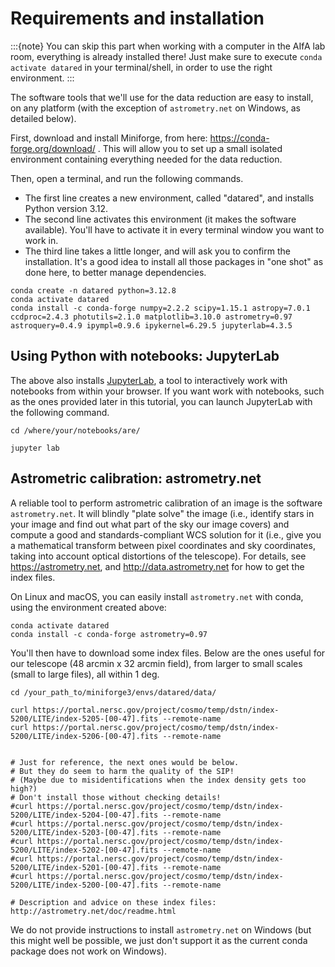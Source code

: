 # Requirements and installation

:::{note}
You can skip this part when working with a computer in the AIfA lab room, everything is already installed there!
Just make sure to execute `conda activate datared` in your terminal/shell, in order to use the right environment. 
:::

The software tools that we'll use for the data reduction are easy to install, on any platform (with the exception of `astrometry.net` on Windows, as detailed below). 


First, download and install Miniforge, from here: https://conda-forge.org/download/ . This will allow you to set up a small isolated environment containing everything needed for the data reduction.

Then, open a terminal, and run the following commands.
* The first line creates a new environment, called "datared", and installs Python version 3.12.
* The second line activates this environment (it makes the software available). You'll have to activate it in every terminal window you want to work in.
* The third line takes a little longer, and will ask you to confirm the installation. It's a good idea to install all those packages in "one shot" as done here, to better manage dependencies.


```none
conda create -n datared python=3.12.8
conda activate datared
conda install -c conda-forge numpy=2.2.2 scipy=1.15.1 astropy=7.0.1 ccdproc=2.4.3 photutils=2.1.0 matplotlib=3.10.0 astrometry=0.97 astroquery=0.4.9 ipympl=0.9.6 ipykernel=6.29.5 jupyterlab=4.3.5
```

## Using Python with notebooks: JupyterLab

The above also installs [JupyterLab](https://docs.jupyter.org), a tool to interactively work with notebooks from within your browser. If you want work with notebooks, such as the ones provided later in this tutorial, you can launch JupyterLab with the following command.

```none
cd /where/your/notebooks/are/

jupyter lab
```



## Astrometric calibration: astrometry.net

A reliable tool to perform astrometric calibration of an image is the software `astrometry.net`. It will blindly "plate solve" the image (i.e., identify stars in your image and find out what part of the sky our image covers) and compute a good and standards-compliant WCS solution for it (i.e., give you a mathematical transform between pixel coordinates and sky coordinates, taking into account optical distortions of the telescope). For details, see https://astrometry.net, and http://data.astrometry.net for how to get the index files.

On Linux and macOS, you can easily install `astrometry.net` with conda, using the environment created above:

```none
conda activate datared
conda install -c conda-forge astrometry=0.97
```

You'll then have to download some index files.
Below are the ones useful for our telescope (48 arcmin x 32 arcmin field), from larger to small scales (small to large files), all within 1 deg.

```
cd /your_path_to/miniforge3/envs/datared/data/

curl https://portal.nersc.gov/project/cosmo/temp/dstn/index-5200/LITE/index-5205-[00-47].fits --remote-name
curl https://portal.nersc.gov/project/cosmo/temp/dstn/index-5200/LITE/index-5206-[00-47].fits --remote-name


# Just for reference, the next ones would be below.
# But they do seem to harm the quality of the SIP!
# (Maybe due to misidentifications when the index density gets too high?)
# Don't install those without checking details!
#curl https://portal.nersc.gov/project/cosmo/temp/dstn/index-5200/LITE/index-5204-[00-47].fits --remote-name
#curl https://portal.nersc.gov/project/cosmo/temp/dstn/index-5200/LITE/index-5203-[00-47].fits --remote-name
#curl https://portal.nersc.gov/project/cosmo/temp/dstn/index-5200/LITE/index-5202-[00-47].fits --remote-name
#curl https://portal.nersc.gov/project/cosmo/temp/dstn/index-5200/LITE/index-5201-[00-47].fits --remote-name
#curl https://portal.nersc.gov/project/cosmo/temp/dstn/index-5200/LITE/index-5200-[00-47].fits --remote-name

# Description and advice on these index files: http://astrometry.net/doc/readme.html

```


We do not provide instructions to install `astrometry.net` on Windows (but this might well be possible, we just don't support it as the current conda package does not work on Windows).

